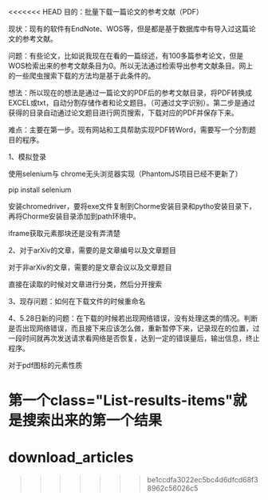 <<<<<<< HEAD
目的：批量下载一篇论文的参考文献（PDF）

现状：现有的软件有EndNote、WOS等，但是都是基于数据库中有导入过这篇论文的参考文献。

问题：有些论文，比如说我现在在看的一篇综述，有100多篇参考论文，但是WOS检索出来的参考文献条目为0。所以无法通过检索导出参考文献条目。网上的一些爬虫搜索下载的方法均是基于此条件的。

想法：所以现在的想法是通过一篇论文的PDF后的参考文献目录，将PDF转换成EXCEL或txt，自动分割存储作者和论文题目。（可通过文字识别）。第二步是通过获得的目录自动通过论文题目进行网页搜索，下载对应的PDF并保存下来。

难点：主要在第一步。现有网站和工具帮助实现PDF转Word，需要写一个分割题目的程序。


1、模拟登录

使用selenium与 chrome无头浏览器实现（PhantomJS项目已经不更新了）

pip install selenium

安装chromedriver，要将exe文件复制到Chorme安装目录和pytho安装目录下，再将Chorme安装目录添加到path环境中。

iframe获取元素那块还是没有弄清楚


2、对于arXiv的文章，需要的是文章编号以及文章题目

对于非arXiv的文章，需要的是文章会议以及文章题目

直接在读取的时候对文章进行分类，然后分开搜索


3、现存问题：如何在下载文件的时候重命名

4、5.28日新的问题：在下载的时候若出现网络错误，没有处理这类的情况。判断是否出现网络错误，而且接下来应该怎么做，重新暂停下来，记录现在的位置，过一段时间就再次发送请求看网络是否恢复，达到一定的错误量后，输出信息，终止程序。




对于pdf图标的元素性质

<a _ngcontent-bvi-c48="" aria-label="PDF" class="icon-pdf" href="/stamp/stamp.jsp?tp=&amp;arnumber=6787078"></a>



第一个class="List-results-items"就是搜索出来的第一个结果
=======
# download_articles
>>>>>>> be1ccdfa3022ec5bc4d6dfcd68f38962c56026c5
